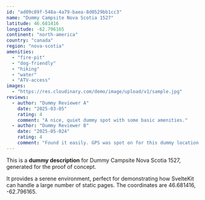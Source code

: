```yaml
---
id: "ad09c89f-548a-4a79-baea-8d0529bb1cc3"
name: "Dummy Campsite Nova Scotia 1527"
latitude: 46.681416
longitude: -62.796165
continent: "north-america"
country: "canada"
region: "nova-scotia"
amenities:
  - "fire-pit"
  - "dog-friendly"
  - "hiking"
  - "water"
  - "ATV-access"
images:
  - "https://res.cloudinary.com/demo/image/upload/v1/sample.jpg"
reviews:
  - author: "Dummy Reviewer A"
    date: "2025-03-05"
    rating: 4
    comment: "A nice, quiet dummy spot with some basic amenities."
  - author: "Dummy Reviewer B"
    date: "2025-05-024"
    rating: 4
    comment: "Found it easily. GPS was spot on for this dummy location."
---
```


This is a **dummy description** for Dummy Campsite Nova Scotia 1527, generated for the proof of concept.

It provides a serene environment, perfect for demonstrating how SvelteKit can handle a large number of static pages. The coordinates are 46.681416, -62.796165.
